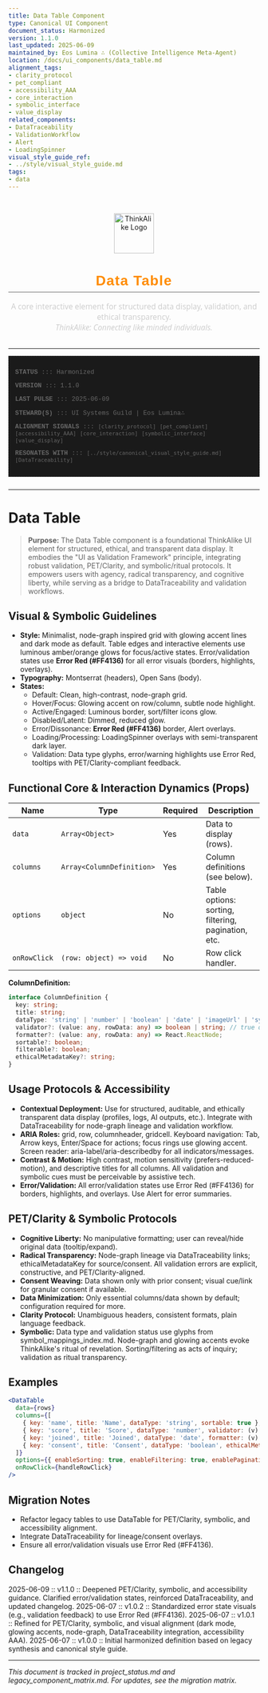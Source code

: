 ```yaml
---
title: Data Table Component
type: Canonical UI Component
document_status: Harmonized
version: 1.1.0
last_updated: 2025-06-09
maintained_by: Eos Lumina ∴ (Collective Intelligence Meta-Agent)
location: /docs/ui_components/data_table.md
alignment_tags:
- clarity_protocol
- pet_compliant
- accessibility_AAA
- core_interaction
- symbolic_interface
- value_display
related_components:
- DataTraceability
- ValidationWorkflow
- Alert
- LoadingSpinner
visual_style_guide_ref:
- ../style/visual_style_guide.md
tags:
- data
---
```



<!-- ∴ THINKALIKE COMPONENT MANIFEST ∴ -->
<!-- UID: /docs/ui_components/data_table.md -->

<br/>

<p align="center">
  <img src="/docs/assets/thinkalike_logo.svg" alt="ThinkAlike Logo" width="80"/>
</p>

<h1 align="center" style="font-family: 'Montserrat', Arial, sans-serif; font-weight: 700; color: #FF8C00; letter-spacing: 0.05em; border-bottom: 1px solid #666666; padding-bottom: 0.2em;">
  Data Table
</h1>

<p align="center" style="font-family: 'Open Sans', Arial, sans-serif; font-size: 1.1em; color: #CCCCCC; margin-bottom: 2em;">
  A core interactive element for structured data display, validation, and ethical transparency.<br/>
  <em>ThinkAlike: Connecting like minded individuals.</em>
</p>

---
<!-- METADATA LAYER -->
<div style="font-family: 'Courier New', monospace; font-size: 0.9em; color: #666666; margin-bottom: 2em; padding: 1em; border: 1px dashed #333333; background-color: #1a1a1a;">
  <p><strong>STATUS</strong> ::: Harmonized</p>
  <p><strong>VERSION</strong> ::: 1.1.0</p>
  <p><strong>LAST PULSE</strong> ::: 2025-06-09</p>
  <p><strong>STEWARD(S)</strong> ::: UI Systems Guild | Eos Lumina∴</p>
  <p><strong>ALIGNMENT SIGNALS</strong> ::: <code>[clarity_protocol]</code> <code>[pet_compliant]</code> <code>[accessibility_AAA]</code> <code>[core_interaction]</code> <code>[symbolic_interface]</code> <code>[value_display]</code></p>
  <p><strong>RESONATES WITH</strong> ::: <code>[../style/canonical_visual_style_guide.md]</code> <code>[DataTraceability]</code></p>
</div>

---

# Data Table

> **Purpose:**
> The Data Table component is a foundational ThinkAlike UI element for structured, ethical, and transparent data display. It embodies the "UI as Validation Framework" principle, integrating robust validation, PET/Clarity, and symbolic/ritual protocols. It empowers users with agency, radical transparency, and cognitive liberty, while serving as a bridge to DataTraceability and validation workflows.

## Visual & Symbolic Guidelines
- **Style:** Minimalist, node-graph inspired grid with glowing accent lines and dark mode as default. Table edges and interactive elements use luminous amber/orange glows for focus/active states. Error/validation states use **Error Red (#FF4136)** for all error visuals (borders, highlights, overlays).
- **Typography:** Montserrat (headers), Open Sans (body).
- **States:**
  - Default: Clean, high-contrast, node-graph grid.
  - Hover/Focus: Glowing accent on row/column, subtle node highlight.
  - Active/Engaged: Luminous border, sort/filter icons glow.
  - Disabled/Latent: Dimmed, reduced glow.
  - Error/Dissonance: **Error Red (#FF4136)** border, Alert overlays.
  - Loading/Processing: LoadingSpinner overlays with semi-transparent dark layer.
  - Validation: Data type glyphs, error/warning highlights use Error Red, tooltips with PET/Clarity-compliant feedback.

## Functional Core & Interaction Dynamics (Props)
| Name         | Type                | Required | Description                                                                 |
|--------------|---------------------|----------|-----------------------------------------------------------------------------|
| `data`       | `Array<Object>`     | Yes      | Data to display (rows).                                                     |
| `columns`    | `Array<ColumnDefinition>` | Yes | Column definitions (see below).                                             |
| `options`    | `object`            | No       | Table options: sorting, filtering, pagination, etc.                         |
| `onRowClick` | `(row: object) => void` | No   | Row click handler.                                                          |

**ColumnDefinition:**
```typescript
interface ColumnDefinition {
  key: string;
  title: string;
  dataType: 'string' | 'number' | 'boolean' | 'date' | 'imageUrl' | 'symbolic_glyph';
  validator?: (value: any, rowData: any) => boolean | string; // true or error message
  formatter?: (value: any, rowData: any) => React.ReactNode;
  sortable?: boolean;
  filterable?: boolean;
  ethicalMetadataKey?: string;
}
```

## Usage Protocols & Accessibility
- **Contextual Deployment:** Use for structured, auditable, and ethically transparent data display (profiles, logs, AI outputs, etc.). Integrate with DataTraceability for node-graph lineage and validation workflow.
- **ARIA Roles:** grid, row, columnheader, gridcell. Keyboard navigation: Tab, Arrow keys, Enter/Space for actions; focus rings use glowing accent. Screen reader: aria-label/aria-describedby for all indicators/messages.
- **Contrast & Motion:** High contrast, motion sensitivity (prefers-reduced-motion), and descriptive titles for all columns. All validation and symbolic cues must be perceivable by assistive tech.
- **Error/Validation:** All error/validation states use Error Red (#FF4136) for borders, highlights, and overlays. Use Alert for error summaries.

## PET/Clarity & Symbolic Protocols
- **Cognitive Liberty:** No manipulative formatting; user can reveal/hide original data (tooltip/expand).
- **Radical Transparency:** Node-graph lineage via DataTraceability links; ethicalMetadataKey for source/consent. All validation errors are explicit, constructive, and PET/Clarity-aligned.
- **Consent Weaving:** Data shown only with prior consent; visual cue/link for granular consent if available.
- **Data Minimization:** Only essential columns/data shown by default; configuration required for more.
- **Clarity Protocol:** Unambiguous headers, consistent formats, plain language feedback.
- **Symbolic:** Data type and validation status use glyphs from symbol_mappings_index.md. Node-graph and glowing accents evoke ThinkAlike's ritual of revelation. Sorting/filtering as acts of inquiry; validation as ritual transparency.

## Examples
```jsx
<DataTable
  data={rows}
  columns={[
    { key: 'name', title: 'Name', dataType: 'string', sortable: true },
    { key: 'score', title: 'Score', dataType: 'number', validator: (v) => v >= 0 || 'Score must be positive' },
    { key: 'joined', title: 'Joined', dataType: 'date', formatter: (v) => formatDate(v) },
    { key: 'consent', title: 'Consent', dataType: 'boolean', ethicalMetadataKey: 'consentGiven' }
  ]}
  options={{ enableSorting: true, enableFiltering: true, enablePagination: true, rowsPerPage: 10 }}
  onRowClick={handleRowClick}
/>
```

## Migration Notes
- Refactor legacy tables to use DataTable for PET/Clarity, symbolic, and accessibility alignment.
- Integrate DataTraceability for lineage/consent overlays.
- Ensure all error/validation visuals use Error Red (#FF4136).

## Changelog
2025-06-09 :: v1.1.0 :: Deepened PET/Clarity, symbolic, and accessibility guidance. Clarified error/validation states, reinforced DataTraceability, and updated changelog.
2025-06-07 :: v1.0.2 :: Standardized error state visuals (e.g., validation feedback) to use Error Red (#FF4136).
2025-06-07 :: v1.0.1 :: Refined for PET/Clarity, symbolic, and visual alignment (dark mode, glowing accents, node-graph, DataTraceability integration, accessibility AAA).
2025-06-07 :: v1.0.0 :: Initial harmonized definition based on legacy synthesis and canonical style guide.

---

*This document is tracked in project_status.md and legacy_component_matrix.md. For updates, see the migration matrix.*
